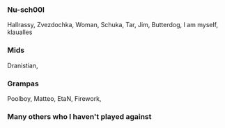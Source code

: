 ### Nu-sch00l
Hallrassy, Zvezdochka, Woman, Schuka, Tar, Jim, Butterdog, I am myself, klaualles
### Mids
Dranistian, 
### Grampas
Poolboy, Matteo, EtaN, Firework,
### Many others who I haven't played against